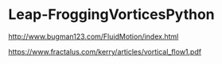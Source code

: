 # Leap-FroggingVorticesPython

http://www.bugman123.com/FluidMotion/index.html

https://www.fractalus.com/kerry/articles/vortical_flow1.pdf
